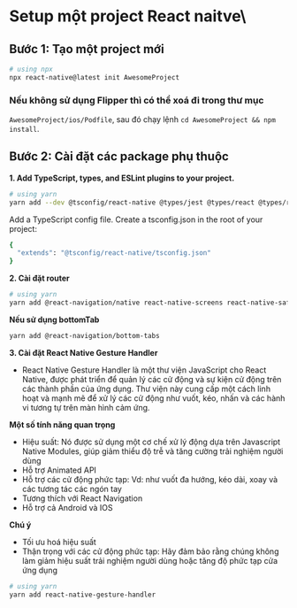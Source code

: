 # Setup một project React naitve\

## Bước 1: Tạo một project mới

```bash
# using npx
npx react-native@latest init AwesomeProject
```

### Nếu không sử dụng Flipper thì có thể xoá đi trong thư mục

`AwesomeProject/ios/Podfile`, sau đó chạy lệnh `cd AwesomeProject && npm install`.

## Bước 2: Cài đặt các package phụ thuộc

**1. Add TypeScript, types, and ESLint plugins to your project.**

```bash
# using yarn
yarn add --dev @tsconfig/react-native @types/jest @types/react @types/react-test-renderer typescript
```

Add a TypeScript config file. Create a tsconfig.json in the root of your project:

```bash
{
  "extends": "@tsconfig/react-native/tsconfig.json"
}
```

**2. Cài đặt router**

```bash
# using yarn
yarn add @react-navigation/native react-native-screens react-native-safe-area-context @react-navigation/native-stack
```

**Nếu sử dụng bottomTab**

```bash
yarn add @react-navigation/bottom-tabs
```

**3. Cài đặt React Native Gesture Handler**

- React Native Gesture Handler là một thư viện JavaScript cho React Native, được phát triển để quản lý các cử động và sự kiện cử động trên các thành phần của ứng dụng. Thư viện này cung cấp một cách linh hoạt và mạnh mẽ để xử lý các cử động như vuốt, kéo, nhấn và các hành vi tương tự trên màn hình cảm ứng.

**Một số tính năng quan trọng**

- Hiệu suất: Nó được sử dụng một cơ chế xử lý động dựa trên Javascript Native Modules, giúp giảm thiểu độ trễ và tăng cường trải nghiệm người dùng
- Hỗ trợ Animated API
- Hỗ trợ các cử động phức tạp: Vd: như vuốt đa hướng, kéo dài, xoay và các tương tác các ngón tay
- Tương thích với React Navigation
- Hỗ trợ cả Android và IOS

**Chú ý**

- Tối ưu hoá hiệu suất
- Thận trọng với các cử động phức tạp: Hãy đảm bảo rằng chúng không làm giảm hiệu suất trải nghiệm người dùng hoặc tăng độ phức tạp cửa ứng dụng

```bash
# using yarn
yarn add react-native-gesture-handler
```
